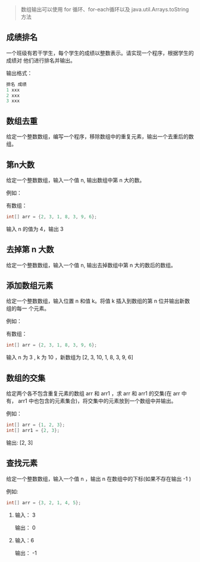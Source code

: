 > 数组输出可以使用 for 循环、for-each循环以及 java.util.Arrays.toString 方法

##  成绩排名

 一个班级有若干学生，每个学生的成绩以整数表示。请实现一个程序，根据学生的成绩对 他们进行排名并输出。 

输出格式：

```java
排名 成绩
1 xxx
2 xxx
3 xxx
```

##  数组去重

 给定一个整数数组，编写一个程序，移除数组中的重复元素，输出一个去重后的数组。

##  第n大数

 给定一个整数数组，输入一个值 n, 输出数组中第 n 大的数。

 例如： 

有数组： 

```java
int[] arr = {2, 3, 1, 8, 3, 9, 6};
```

输入 n 的值为 4，输出 3 

## 去掉第 n 大数

 给定一个整数数组，输入一个值 n, 输出去掉数组中第 n 大的数后的数组。

##  添加数组元素 

给定一个整数数组，输入位置 n 和值 k。将值 k 插入到数组的第 n 位并输出新数组的每一 个元素。

 例如：

 有数组：

```java
int[] arr = {2, 3, 1, 8, 3, 9, 6};
```

 

输入 n 为 3 , k 为 10 ，新数组为 [2, 3, 10, 1, 8, 3, 9, 6] 

## 数组的交集 

给定两个各不包含重复元素的数组 arr 和 arr1 ，求 arr 和 arr1 的交集(在 arr 中有， arr1 中也包含的元素集合)，将交集中的元素放到一个数组中并输出。 

例如：

```java
int[] arr = {1, 2, 3};
int[] arr1 = {2, 3};
```

 输出: [2, 3] 

## 查找元素

 给定一个整数数组，输入一个值 n ，输出 n 在数组中的下标(如果不存在输出 -1 ) 

例如: 

```java
int[] arr = {3, 2, 1, 4, 5};
```

1. 输入： 3

   输出： 0

2. 输入：6

    输出： -1
